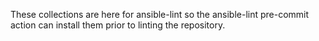 These collections are here for ansible-lint so the ansible-lint pre-commit action can install them prior to linting the repository.
